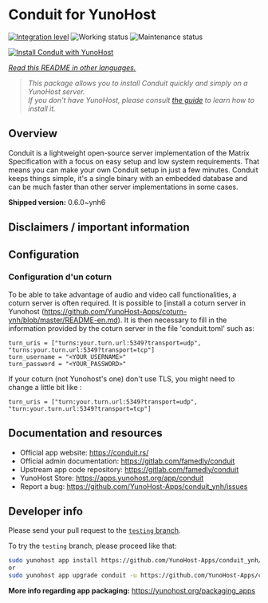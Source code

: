 <!--
N.B.: This README was automatically generated by <https://github.com/YunoHost/apps/tree/master/tools/readme_generator>
It shall NOT be edited by hand.
-->

# Conduit for YunoHost

[![Integration level](https://dash.yunohost.org/integration/conduit.svg)](https://dash.yunohost.org/appci/app/conduit) ![Working status](https://ci-apps.yunohost.org/ci/badges/conduit.status.svg) ![Maintenance status](https://ci-apps.yunohost.org/ci/badges/conduit.maintain.svg)

[![Install Conduit with YunoHost](https://install-app.yunohost.org/install-with-yunohost.svg)](https://install-app.yunohost.org/?app=conduit)

*[Read this README in other languages.](./ALL_README.md)*

> *This package allows you to install Conduit quickly and simply on a YunoHost server.*  
> *If you don't have YunoHost, please consult [the guide](https://yunohost.org/install) to learn how to install it.*

## Overview

Conduit is a lightweight open-source server implementation of the Matrix Specification with a focus on easy setup and low system requirements. That means you can make your own Conduit setup in just a few minutes.
Conduit keeps things simple, it's a single binary with an embedded database and can be much faster than other server implementations in some cases.

**Shipped version:** 0.6.0~ynh6
## Disclaimers / important information

## Configuration

### Configuration d'un coturn
To be able to take advantage of audio and video call functionalities, a coturn server is often required. It is possible to [install a coturn server in Yunohost (https://github.com/YunoHost-Apps/coturn-ynh/blob/master/README-en.md).
It is then necessary to fill in the information provided by the coturn server in the file 'conduit.toml' such as:
```
turn_uris = ["turns:your.turn.url:5349?transport=udp", "turns:your.turn.url:5349?transport=tcp"]
turn_username = "<YOUR_USERNAME>"
turn_password = "<YOUR_PASSWORD>"
```
If your coturn (not Yunohost's one) don't use TLS, you might need to change a little bit like :
```
turn_uris = ["turn:your.turn.url:5349?transport=udp", "turn:your.turn.url:5349?transport=tcp"]
```


## Documentation and resources

- Official app website: <https://conduit.rs/>
- Official admin documentation: <https://gitlab.com/famedly/conduit>
- Upstream app code repository: <https://gitlab.com/famedly/conduit>
- YunoHost Store: <https://apps.yunohost.org/app/conduit>
- Report a bug: <https://github.com/YunoHost-Apps/conduit_ynh/issues>

## Developer info

Please send your pull request to the [`testing` branch](https://github.com/YunoHost-Apps/conduit_ynh/tree/testing).

To try the `testing` branch, please proceed like that:

```bash
sudo yunohost app install https://github.com/YunoHost-Apps/conduit_ynh/tree/testing --debug
or
sudo yunohost app upgrade conduit -u https://github.com/YunoHost-Apps/conduit_ynh/tree/testing --debug
```

**More info regarding app packaging:** <https://yunohost.org/packaging_apps>
